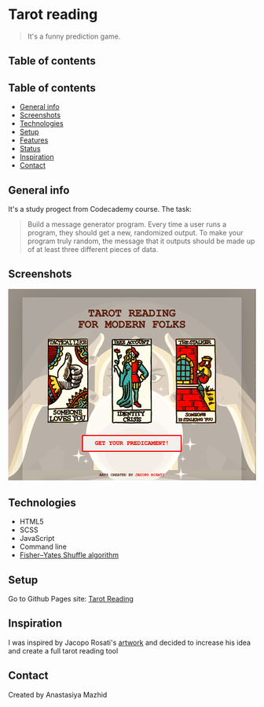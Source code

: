 # Tarot reading

> It's a funny prediction game. 

## Table of contents
## Table of contents
* [General info](#general-info)
* [Screenshots](#screenshots)
* [Technologies](#technologies)
* [Setup](#setup)
* [Features](#features)
* [Status](#status)
* [Inspiration](#inspiration)
* [Contact](#contact)

## General info
It's a study progect from Codecademy course.
The task:
>Build a message generator program. Every time a user runs a program, they should get a new, randomized output. To make your program truly random, the message that it outputs should be made up of at least three different pieces of data.

## Screenshots
![Example screenshot](assets/img/screen-shot.png)

## Technologies
* HTML5
* SCSS
* JavaScript
* Command line
* [Fisher–Yates Shuffle algorithm](https://en.wikipedia.org/wiki/Fisher%E2%80%93Yates_shuffle)

## Setup
Go to Github Pages site: [Tarot Reading](https://berserk-m.github.io/tarot-reading/)


## Inspiration
I was inspired by Jacopo Rosati's [artwork](https://jacoporosati.com/The-Social-Network-Tarots) and decided to increase his idea and create a full tarot reading tool

## Contact
Created by Anastasiya Mazhid 